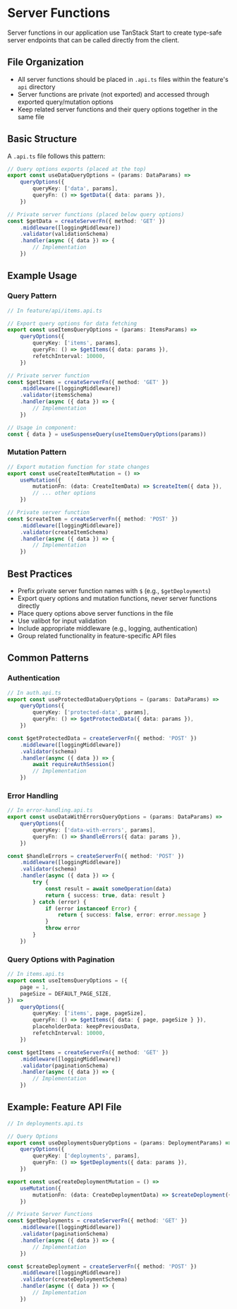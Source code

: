 # Server Functions

Server functions in our application use TanStack Start to create type-safe
server endpoints that can be called directly from the client.

## File Organization

- All server functions should be placed in `.api.ts` files within the feature's
  `api` directory
- Server functions are private (not exported) and accessed through exported
  query/mutation options
- Keep related server functions and their query options together in the same
  file

## Basic Structure

A `.api.ts` file follows this pattern:

```typescript
// Query options exports (placed at the top)
export const useDataQueryOptions = (params: DataParams) =>
	queryOptions({
		queryKey: ['data', params],
		queryFn: () => $getData({ data: params }),
	})

// Private server functions (placed below query options)
const $getData = createServerFn({ method: 'GET' })
	.middleware([loggingMiddleware])
	.validator(validationSchema)
	.handler(async ({ data }) => {
		// Implementation
	})
```

## Example Usage

### Query Pattern

```typescript
// In feature/api/items.api.ts

// Export query options for data fetching
export const useItemsQueryOptions = (params: ItemsParams) =>
	queryOptions({
		queryKey: ['items', params],
		queryFn: () => $getItems({ data: params }),
		refetchInterval: 10000,
	})

// Private server function
const $getItems = createServerFn({ method: 'GET' })
	.middleware([loggingMiddleware])
	.validator(itemsSchema)
	.handler(async ({ data }) => {
		// Implementation
	})

// Usage in component:
const { data } = useSuspenseQuery(useItemsQueryOptions(params))
```

### Mutation Pattern

```typescript
// Export mutation function for state changes
export const useCreateItemMutation = () =>
	useMutation({
		mutationFn: (data: CreateItemData) => $createItem({ data }),
		// ... other options
	})

// Private server function
const $createItem = createServerFn({ method: 'POST' })
	.middleware([loggingMiddleware])
	.validator(createItemSchema)
	.handler(async ({ data }) => {
		// Implementation
	})
```

## Best Practices

- Prefix private server function names with `$` (e.g., `$getDeployments`)
- Export query options and mutation functions, never server functions directly
- Place query options above server functions in the file
- Use valibot for input validation
- Include appropriate middleware (e.g., logging, authentication)
- Group related functionality in feature-specific API files

## Common Patterns

### Authentication

```typescript
// In auth.api.ts
export const useProtectedDataQueryOptions = (params: DataParams) =>
	queryOptions({
		queryKey: ['protected-data', params],
		queryFn: () => $getProtectedData({ data: params }),
	})

const $getProtectedData = createServerFn({ method: 'POST' })
	.middleware([loggingMiddleware])
	.validator(schema)
	.handler(async ({ data }) => {
		await requireAuthSession()
		// Implementation
	})
```

### Error Handling

```typescript
// In error-handling.api.ts
export const useDataWithErrorsQueryOptions = (params: DataParams) =>
	queryOptions({
		queryKey: ['data-with-errors', params],
		queryFn: () => $handleErrors({ data: params }),
	})

const $handleErrors = createServerFn({ method: 'POST' })
	.middleware([loggingMiddleware])
	.validator(schema)
	.handler(async ({ data }) => {
		try {
			const result = await someOperation(data)
			return { success: true, data: result }
		} catch (error) {
			if (error instanceof Error) {
				return { success: false, error: error.message }
			}
			throw error
		}
	})
```

### Query Options with Pagination

```typescript
// In items.api.ts
export const useItemsQueryOptions = ({
	page = 1,
	pageSize = DEFAULT_PAGE_SIZE,
}) =>
	queryOptions({
		queryKey: ['items', page, pageSize],
		queryFn: () => $getItems({ data: { page, pageSize } }),
		placeholderData: keepPreviousData,
		refetchInterval: 10000,
	})

const $getItems = createServerFn({ method: 'GET' })
	.middleware([loggingMiddleware])
	.validator(paginationSchema)
	.handler(async ({ data }) => {
		// Implementation
	})
```

## Example: Feature API File

```typescript
// In deployments.api.ts

// Query Options
export const useDeploymentsQueryOptions = (params: DeploymentParams) =>
	queryOptions({
		queryKey: ['deployments', params],
		queryFn: () => $getDeployments({ data: params }),
	})

export const useCreateDeploymentMutation = () =>
	useMutation({
		mutationFn: (data: CreateDeploymentData) => $createDeployment({ data }),
	})

// Private Server Functions
const $getDeployments = createServerFn({ method: 'GET' })
	.middleware([loggingMiddleware])
	.validator(paginationSchema)
	.handler(async ({ data }) => {
		// Implementation
	})

const $createDeployment = createServerFn({ method: 'POST' })
	.middleware([loggingMiddleware])
	.validator(createDeploymentSchema)
	.handler(async ({ data }) => {
		// Implementation
	})
```

